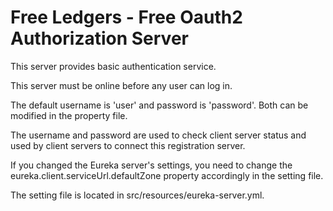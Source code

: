 # Free Ledgers - Free Oauth2 Authorization Server
This server provides basic authentication service. 

This server must be online before any user can log in.

The default username is 'user' and password is 'password'. Both can be modified in the property file.

The username and password are used to check client server status and used by client servers to connect this registration server.

If you changed the Eureka server's settings, you need to change the eureka.client.serviceUrl.defaultZone property accordingly in the setting file.

The setting file is located in src/resources/eureka-server.yml.